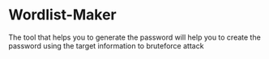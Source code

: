 # Wordlist-Maker
The tool that helps you to generate the password will help you to create the password using the target information to bruteforce attack
